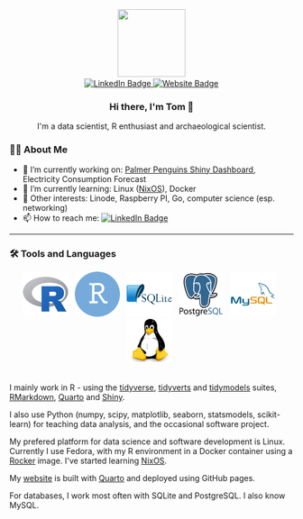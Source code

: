 <!--
**tfzrch/tfzrch** is a ✨ _special_ ✨ repository because its `README.md` (this file) appears on your GitHub profile.

Here are some ideas to get you started:

- 🔭 I’m currently working on ...
- 🌱 I’m currently learning ...
- 👯 I’m looking to collaborate on ...
- 🤔 I’m looking for help with ...
- 💬 Ask me about ...
- 📫 How to reach me: ...
- 😄 Pronouns: ...
- ⚡ Fun fact: ...
-->

<div id="header" align="center">
  <div id="header-gif">
    <img src="https://media.giphy.com/media/SvEUbsayyUlcPm41Tl/giphy.gif" width="120" height="120"></img>
  </div>
  <div id="badges">
    <div>
      <a href="https://www.linkedin.com/in/tfzrch/">
        <img src="https://img.shields.io/badge/LinkedIn-blue?logo=linkedin&logoColor=white&style=for-the-badge" alt="LinkedIn Badge">
      </a>
      <a href="https://tfzrch.github.io/">
        <img src="https://img.shields.io/badge/Website-tfzrch.github.io-blueviolet?style=for-the-badge" alt="Website Badge">
      </a>
    </div>
  </div>
  <div id="tagline">
    <h3>Hi there, I'm Tom 👋</h3>
    <p>I'm a data scientist, R enthusiast and archaeological scientist.</p>
  </div>
</div>

### 👨‍💻 About Me

- 🔭 I’m currently working on: [Palmer Penguins Shiny Dashboard](https://github.com/tfzrch/penguins-shiny), Electricity Consumption Forecast
- 🌱 I’m currently learning: Linux ([NixOS](https://nixos.org/)), Docker
- 🤔 Other interests: Linode, Raspberry PI, Go, computer science (esp. networking)
- 📫 How to reach me: [![LinkedIn Badge](https://img.shields.io/badge/LinkedIn-blue?logo=linkedin&logoColor=white&style=flat-square)](https://www.linkedin.com/in/tfzrch/)

***

### 🛠️ Tools and Languages

<div align="center">
  <img src="https://github.com/devicons/devicon/blob/master/icons/r/r-original.svg" width=80 height=80 alt="R Icon" title="R">&nbsp;&nbsp;
  <img src="https://github.com/devicons/devicon/blob/master/icons/rstudio/rstudio-original.svg" width=80 height=80 alt="RStudio Icon" title="RStudio">&nbsp;&nbsp;
  <img src="https://github.com/devicons/devicon/blob/master/icons/sqlite/sqlite-original-wordmark.svg" width=80 height=80 alt="SQLite Icon" title="SQLite">&nbsp;&nbsp;
  <img src="https://github.com/devicons/devicon/blob/master/icons/postgresql/postgresql-original-wordmark.svg" width=80 height=80 alt="PostgreSQL Icon" title="PostgreSQL">&nbsp;&nbsp;
  <img src="https://github.com/devicons/devicon/blob/master/icons/mysql/mysql-original-wordmark.svg" width=80 height=80 alt="MySQL Icon" title="MySQL">&nbsp;&nbsp;
  <img src="https://github.com/devicons/devicon/blob/master/icons/linux/linux-original.svg" width=80 height=80 alt="Linux Icon" title="Linux">&nbsp;&nbsp;
</div>

<br>

I mainly work in R - using the [tidyverse](https://www.tidyverse.org/), [tidyverts](https://tidyverts.org/) and [tidymodels](https://www.tidymodels.org/) suites, [RMarkdown](https://rmarkdown.rstudio.com/), [Quarto](https://quarto.org/) and [Shiny](https://shiny.posit.co/).

I also use Python (numpy, scipy, matplotlib, seaborn, statsmodels, scikit-learn) for teaching data analysis, and the occasional software project.

My prefered platform for data science and software development is Linux. Currently I use Fedora, with my R environment in a Docker container using a [Rocker](https://rocker-project.org/) image. I've started learning [NixOS](https://nixos.org/).

My [website](https://tfzrch.github.io/) is built with [Quarto](https://quarto.org/) and deployed using GitHub pages.

For databases, I work most often with SQLite and PostgreSQL. I also know MySQL.

<!-- Recent posts section - add workflow later
## ✍️ Recent Posts

<!-- BLOG-POST-LIST:START -/->
<!-- BLOG-POST-LIST:END -/->

-->

<!-- Portfolio
## :ledger: My Portfolio

-->
